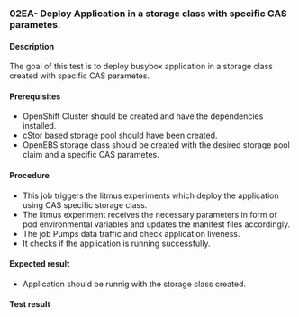 ### 02EA- Deploy Application in a storage class with specific CAS parametes.

#### Description

The goal of this test is to deploy busybox application in a storage class created with specific CAS parametes.

#### Prerequisites

- OpenShift Cluster should be created and have the dependencies installed.
- cStor based storage pool should have been created.
- OpenEBS storage class should be created with the desired storage pool claim and a specific CAS parametes.

#### Procedure

- This job triggers the litmus experiments which deploy the application using CAS specific storage class.
- The litmus experiment receives the necessary parameters in form of pod environmental variables and updates the manifest files accordingly.
- The job Pumps data traffic and check application liveness.
- It checks if the application is running successfully.

#### Expected result

- Application should be runnig with the storage class created.

#### Test result


